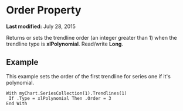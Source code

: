 
# Order Property

 **Last modified:** July 28, 2015

Returns or sets the trendline order (an integer greater than 1) when the trendline type is  **xlPolynomial**. Read/write  **Long**.

## Example

This example sets the order of the first trendline for series one if it's polynomial.


```
With myChart.SeriesCollection(1).Trendlines(1) 
 If .Type = xlPolynomial Then .Order = 3 
End With
```

